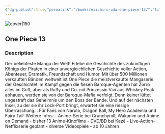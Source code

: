 ```yaml
---
{"dg-publish":true,"permalink":"/books/eiichiro-oda-one-piece-13/","title":"\"One Piece 13\"","tags":["manga","Fantasy","pirate"]}
---
```




![cover|150](http://books.google.com/books/content?id=NBXMCgAAQBAJ&printsec=frontcover&img=1&zoom=1&edge=curl&source=gbs_api)

## One Piece 13

### Description

Der beliebteste Manga der Welt! Erlebe die Geschichte des zukünftigen Königs der Piraten in einer unvergleichlichen Geschichte voller Action, Abenteuer, Dramatik, Freundschaft und Humor. Mit über 500 Millionen verkauften Bänden weltweit ist One Piece die meistverkaufte Mangaserie der Geschichte! Im Kampf gegen die fiesen Baroque-Agenten hat Zorro alles im Griff, aber als Ruffy und Co. mit Prinzessin Vivi aus Whiskey Peak abhauen, werden sie von der Baroque-Mafia verfolgt. Denn keiner lüftet ungestraft das Geheimnis um den Boss der Bande. Und auf der nächsten Insel, zu der sie ihr Lock-Port bringt, erwartet sie eine riesige Überraschung... Für Fans von Naruto, Dragon Ball, My Hero Academia und Fairy Tail! Weitere Infos: - Anime-Serie bei Crunchyroll, Wakanim und Anime on Demand - bisher 13 Anime-Kinofilme - DVD/BD bei Kazé - Live-Action-Netflixserie geplant - diverse Videospiele - ab 10 Jahren
```